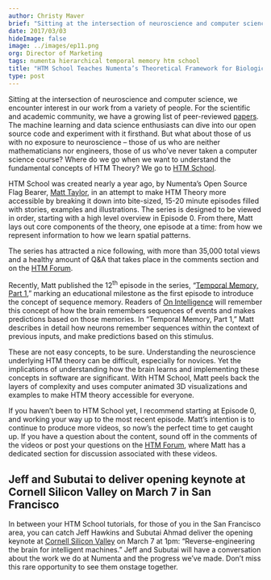 ```yaml
---
author: Christy Maver
brief: "Sitting at the intersection of neuroscience and computer science, we encounter interest in our work from a variety of people.  For the scientific and academic community, we have a growing list of peer-reviewed papers. The machine learning and data science enthusiasts can dive into our open source code and experiment with it firsthand. But what about those of us with no exposure to neuroscience"
date: 2017/03/03
hideImage: false
image: ../images/ep11.png
org: Director of Marketing
tags: numenta hierarchical temporal memory htm school
title: "HTM School Teaches Numenta’s Theoretical Framework for Biological and Machine Intelligence"
type: post
---
```


Sitting at the intersection of neuroscience and computer science, we
encounter interest in our work from a variety of people. For the
scientific and academic community, we have a growing list of
peer-reviewed [papers](http://www.numenta.com/papers). The machine
learning and data science enthusiasts can dive into our open source code
and experiment with it firsthand. But what about those of us with no
exposure to neuroscience – those of us who are neither mathematicians
nor engineers, those of us who’ve never taken a computer science course?
Where do we go when we want to understand the fundamental concepts of
HTM Theory? We go to [HTM School](http://numenta.org/htm-school/).

HTM School was created nearly a year ago, by Numenta’s Open Source Flag
Bearer, [Matt
Taylor](https://discourse.numenta.org/users/rhyolight/activity), in an
attempt to make HTM Theory more accessible by breaking it down into
bite-sized, 15-20 minute episodes filled with stories, examples and
illustrations. The series is designed to be viewed in order, starting
with a high level overview in Episode 0. From there, Matt lays out
core components of the theory, one episode at a time: from how we
represent information to how we learn spatial patterns.

The series has attracted a nice following, with more than 35,000 total
views and a healthy amount of Q&A that takes place in the comments
section and on the [HTM
Forum](https://discourse.numenta.org/c/other-topics/youtube).

Recently, Matt published the 12<sup>th</sup> episode in the series, “[Temporal
Memory, Part 1](https://www.youtube.com/watch?v=UBzemKcUoOk),” marking
an educational milestone as the first episode to introduce the concept
of sequence memory. Readers of [On
Intelligence](https://www.amazon.com/Intelligence-Jeff-Hawkins/dp/0805078533)
will remember this concept of how the brain remembers sequences of
events and makes predictions based on those memories. In “Temporal
Memory, Part 1,” Matt describes in detail how neurons remember sequences
within the context of previous inputs, and make predictions based on
this stimulus.

These are not easy concepts, to be sure. Understanding the neuroscience
underlying HTM theory can be difficult, especially for
novices. Yet the implications of understanding how the brain learns and
implementing these concepts in software are significant. With HTM
School, Matt peels back the layers of complexity and uses computer
animated 3D visualizations and examples to make HTM theory accessible
for everyone.

If you haven’t been to HTM School yet, I recommend starting at Episode
0, and working your way up to the most recent episode. Matt’s intention
is to continue to produce more videos, so now’s the perfect time to get
caught up. If you have a question about the content, sound off in the
comments of the videos or post your questions on the [HTM
Forum](https://discourse.numenta.org/c/other-topics/youtube), where Matt
has a dedicated section for discussion associated with these videos.

## Jeff and Subutai to deliver opening keynote at Cornell Silicon Valley on March 7 in San Francisco

In between your HTM School tutorials, for those of you in the San
Francisco area, you can catch Jeff Hawkins and Subutai Ahmad deliver the
opening keynote at [Cornell Silicon
Valley](http://www.alumni.cornell.edu/csv/csv17/schedule.cfm) on March 7
at 1pm: “Reverse-engineering the brain for intelligent machines.” Jeff
and Subutai will have a conversation about the work we do at Numenta and
the progress we’ve made. Don’t miss this rare opportunity to see them
onstage together.
